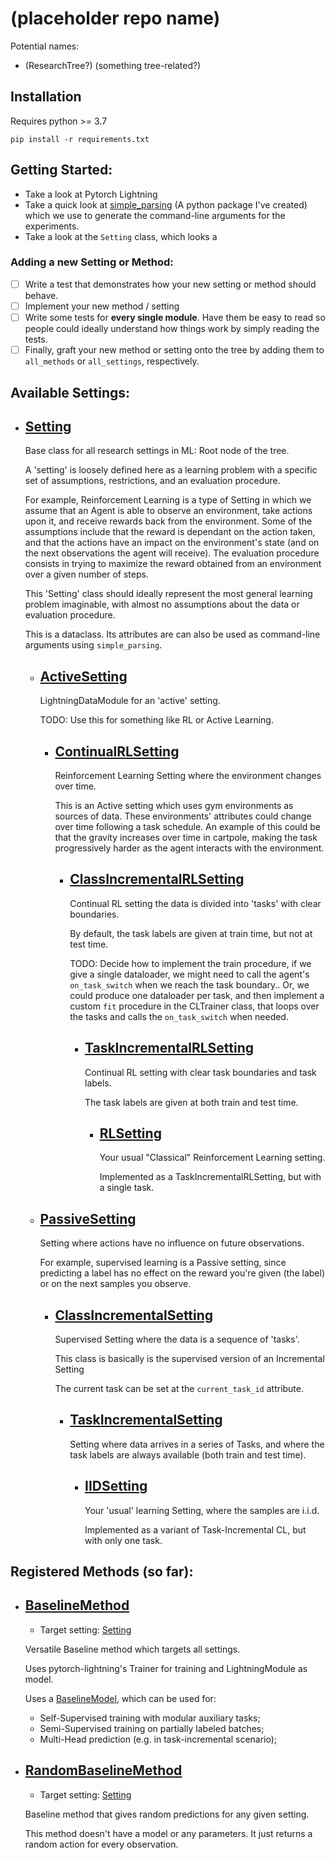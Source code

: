# (placeholder repo name)
Potential names:
- (ResearchTree?) (something tree-related?)


## Installation
Requires python >= 3.7

```console
pip install -r requirements.txt
```

## Getting Started:
- Take a look at Pytorch Lightning
- Take a quick look at [simple_parsing](https://github.com/lebrice/SimpleParsing) (A python package I've created) which we use to generate the command-line arguments for the experiments.
- Take a look at the `Setting` class, which looks a 


### Adding a new Setting or Method:
- [ ] Write a test that demonstrates how your new setting or method should behave.
- [ ] Implement your new method / setting
- [ ] Write some tests for **every single module**. Have them be easy to read so people could ideally understand how things work by simply reading the tests.
- [ ] Finally, graft your new method or setting onto the tree by adding them to `all_methods` or `all_settings`, respectively.

<!-- MAKETREE -->
   



## Available Settings:


- ## [Setting](settings/base/setting.py)

	Base class for all research settings in ML: Root node of the tree. 

	A 'setting' is loosely defined here as a learning problem with a specific
	set of assumptions, restrictions, and an evaluation procedure.

	For example, Reinforcement Learning is a type of Setting in which we assume
	that an Agent is able to observe an environment, take actions upon it, and 
	receive rewards back from the environment. Some of the assumptions include
	that the reward is dependant on the action taken, and that the actions have
	an impact on the environment's state (and on the next observations the agent
	will receive). The evaluation procedure consists in trying to maximize the
	reward obtained from an environment over a given number of steps.

	This 'Setting' class should ideally represent the most general learning
	problem imaginable, with almost no assumptions about the data or evaluation
	procedure.

	This is a dataclass. Its attributes are can also be used as command-line
	arguments using `simple_parsing`.


	- ## [ActiveSetting](settings/active/active_setting.py)

		LightningDataModule for an 'active' setting.

		TODO: Use this for something like RL or Active Learning.


		- ## [ContinualRLSetting](settings/active/rl/continual_rl_setting.py)

			Reinforcement Learning Setting where the environment changes over time.

			This is an Active setting which uses gym environments as sources of data.
			These environments' attributes could change over time following a task
			schedule. An example of this could be that the gravity increases over time
			in cartpole, making the task progressively harder as the agent interacts with
			the environment.


			- ## [ClassIncrementalRLSetting](settings/active/rl/class_incremental_rl_setting.py)

				Continual RL setting the data is divided into 'tasks' with clear boundaries.

				By default, the task labels are given at train time, but not at test time.

				TODO: Decide how to implement the train procedure, if we give a single
				dataloader, we might need to call the agent's `on_task_switch` when we reach
				the task boundary.. Or, we could produce one dataloader per task, and then
				implement a custom `fit` procedure in the CLTrainer class, that loops over
				the tasks and calls the `on_task_switch` when needed.


				- ## [TaskIncrementalRLSetting](settings/active/rl/task_incremental_rl_setting.py)

					Continual RL setting with clear task boundaries and task labels.

					The task labels are given at both train and test time.


					- ## [RLSetting](settings/active/rl/iid_rl_setting.py)

						Your usual "Classical" Reinforcement Learning setting.

						Implemented as a TaskIncrementalRLSetting, but with a single task.


	- ## [PassiveSetting](settings/passive/passive_setting.py)

		Setting where actions have no influence on future observations. 

		For example, supervised learning is a Passive setting, since predicting a
		label has no effect on the reward you're given (the label) or on the next
		samples you observe.


		- ## [ClassIncrementalSetting](settings/passive/cl/class_incremental_setting.py)

			Supervised Setting where the data is a sequence of 'tasks'.

			This class is basically is the supervised version of an Incremental Setting


			The current task can be set at the `current_task_id` attribute.


			- ## [TaskIncrementalSetting](settings/passive/cl/task_incremental/task_incremental_setting.py)

				Setting where data arrives in a series of Tasks, and where the task
				labels are always available (both train and test time).


				- ## [IIDSetting](settings/passive/cl/task_incremental/iid/iid_setting.py)

					Your 'usual' learning Setting, where the samples are i.i.d.

					Implemented as a variant of Task-Incremental CL, but with only one task.





## Registered Methods (so far):

- ## [BaselineMethod](methods/baseline_method.py) 

	 - Target setting: [Setting](settings/base/setting.py)

	Versatile Baseline method which targets all settings.

	Uses pytorch-lightning's Trainer for training and LightningModule as model. 

	Uses a [BaselineModel](methods/models/baseline_model/baseline_model.py), which
	can be used for:
	- Self-Supervised training with modular auxiliary tasks;
	- Semi-Supervised training on partially labeled batches;
	- Multi-Head prediction (e.g. in task-incremental scenario);

- ## [RandomBaselineMethod](methods/random_baseline.py) 

	 - Target setting: [Setting](settings/base/setting.py)

	Baseline method that gives random predictions for any given setting.

	This method doesn't have a model or any parameters. It just returns a random
	action for every observation.


